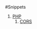 #Snippets 

1. [PHP](https://github.com/rdarius/snippets/tree/master/php)
   1. [CORS](https://github.com/rdarius/snippets/tree/master/php/cors)

